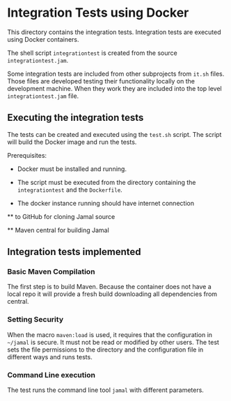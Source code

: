 
# Integration Tests using Docker

This directory contains the integration tests.
Integration tests are executed using Docker containers.

The shell script `integrationtest` is created from the source `integrationtest.jam`.

Some integration tests are included from other subprojects from `it.sh` files.
Those files are developed testing their functionality locally on the development machine.
When they work they are included into the top level `integrationtest.jam` file.


## Executing the integration tests

The tests can be created and executed using the `test.sh` script.
The script will build the Docker image and run the tests.

Prerequisites:

* Docker must be installed and running.

* The script must be executed from the directory containing the `integrationtest` and the `Dockerfile`.

* The docker instance running should have internet connection

 ** to GitHub for cloning Jamal source

 ** Maven central for building Jamal

## Integration tests implemented

### Basic Maven Compilation

The first step is to build Maven.
Because the container does not have a local repo it will provide a fresh build downloading all dependencies from central.

### Setting Security

When the macro `maven:load` is used, it requires that the configuration in `~/jamal` is secure.
It must not be read or modified by other users.
The test sets the file permissions to the directory and the configuration file in different ways and runs tests.

### Command Line execution

The test runs the command line tool `jamal` with different parameters.

